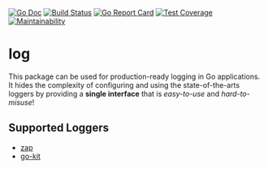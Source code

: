 [![Go Doc][godoc-image]][godoc-url]
[![Build Status][workflow-image]][workflow-url]
[![Go Report Card][goreport-image]][goreport-url]
[![Test Coverage][coverage-image]][coverage-url]
[![Maintainability][maintainability-image]][maintainability-url]

# log

This package can be used for production-ready logging in Go applications.
It hides the complexity of configuring and using the state-of-the-arts loggers
by providing a **single interface** that is _easy-to-use_ and _hard-to-misuse_!

## Supported Loggers

  - [zap](https://github.com/uber-go/zap)
  - [go-kit](https://github.com/go-kit/kit/tree/master/log)


[godoc-url]: https://pkg.go.dev/github.com/moorara/log
[godoc-image]: https://godoc.org/github.com/moorara/log?status.svg
[workflow-url]: https://github.com/moorara/log/actions
[workflow-image]: https://github.com/moorara/log/workflows/Main/badge.svg
[goreport-url]: https://goreportcard.com/report/github.com/moorara/log
[goreport-image]: https://goreportcard.com/badge/github.com/moorara/log
[coverage-url]: https://codeclimate.com/github/moorara/log/test_coverage
[coverage-image]: https://api.codeclimate.com/v1/badges/5401f0f63ecbb401202f/test_coverage
[maintainability-url]: https://codeclimate.com/github/moorara/log/maintainability
[maintainability-image]: https://api.codeclimate.com/v1/badges/5401f0f63ecbb401202f/maintainability

